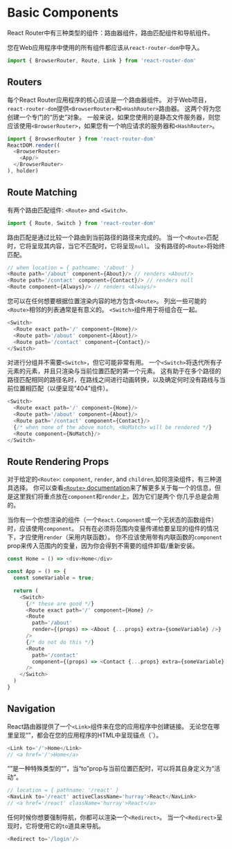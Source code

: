 # Basic Components

React Router中有三种类型的组件：路由器组件，路由匹配组件和导航组件。

您在Web应用程序中使用的所有组件都应该从`react-router-dom`中导入。

```js
import { BrowserRouter, Route, Link } from 'react-router-dom'
```

## Routers

每个React Router应用程序的核心应该是一个路由器组件。 对于Web项目，`react-router-dom`提供`<BrowserRouter>`和`<HashRouter>`路由器。 这两个将为您创建一个专门的“历史”对象。 一般来说，如果您使用的是静态文件服务器，则您应该使用`<BrowserRouter>`，如果您有一个响应请求的服务器和`<HashRouter>`。

```js
import { BrowserRouter } from 'react-router-dom'
ReactDOM.render((
  <BrowserRouter>
    <App/>
  </BrowserRouter>
), holder)
```

## Route Matching

有两个路由匹配组件: `<Route>` and `<Switch>`.

```js
import { Route, Switch } from 'react-router-dom'
```

路由匹配是通过比较一个路由到当前路径的路径来完成的。 当一个`<Route>`匹配时，它将呈现其内容，当它不匹配时，它将呈现`null`。 没有路径的`<Route>`将始终匹配。

```js
// when location = { pathname: '/about' }
<Route path='/about' component={About}/> // renders <About/>
<Route path='/contact' component={Contact}/> // renders null
<Route component={Always}/> // renders <Always/>
```

您可以在任何想要根据位置渲染内容的地方包含`<Route>`。 列出一些可能的`<Route>`相邻的列表通常是有意义的。 `<Switch>`组件用于将<Route>组合在一起。

```js
<Switch>
  <Route exact path='/' component={Home}/>
  <Route path='/about' component={About}/>
  <Route path='/contact' component={Contact}/>
</Switch>
```

对<Route>进行分组并不需要`<Switch>`，但它可能非常有用。 一个`<Switch>`将迭代所有子元素的<Route>元素，并且只渲染与当前位置匹配的第一个元素。 这有助于在多个路径的路径匹配相同的路径名时，在路线之间进行动画转换，以及确定何时没有路线与当前位置相匹配（以便呈现“404”组件）。

```js
<Switch>
  <Route exact path='/' component={Home}/>
  <Route path='/about' component={About}/>
  <Route path='/contact' component={Contact}/>
  {/* when none of the above match, <NoMatch> will be rendered */}
  <Route component={NoMatch}/>
</Switch>
```

## Route Rendering Props

对于给定的`<Route>`: `component`, `render`, and `children`,如何渲染组件，有三种道具选择。 你可以查看[`<Route>` documentation](../api/Route.md)来了解更多关于每一个的信息，但是这里我们将重点放在`component`和`render`上，因为它们是两个 你几乎总是会用的。

当你有一个你想渲染的组件（一个`React.Component`或一个无状态的函数组件）时，应该使用`component`。 只有在必须将范围内变量传递给要呈现的组件的情况下，才应使用`render`（采用内联函数）。 你不应该使用带有内联函数的`component` prop来传入范围内的变量，因为你会得到不需要的组件卸载/重新安装。

```js
const Home = () => <div>Home</div>

const App = () => {
  const someVariable = true;
  
  return (
    <Switch>
      {/* these are good */}
      <Route exact path='/' component={Home} />
      <Route
        path='/about'
        render={(props) => <About {...props} extra={someVariable} />}
      />
      {/* do not do this */}
      <Route
        path='/contact'
        component={(props) => <Contact {...props} extra={someVariable} />}
      />  
    </Switch>
  )
}
```

## Navigation

React路由器提供了一个`<Link>`组件来在您的应用程序中创建链接。 无论您在哪里呈现“<Link>”，都会在您的应用程序的HTML中呈现锚点（<a>`）。

```js
<Link to='/'>Home</Link>
// <a href='/'>Home</a>
```

“<NavLink>”是一种特殊类型的“<Link>”，当“to”prop与当前位置匹配时，可以将其自身定义为“活动”。

```js
// location = { pathname: '/react' }
<NavLink to='/react' activeClassName='hurray'>React</NavLink>
// <a href='/react' className='hurray'>React</a>
```

任何时候你想要强制导航，你都可以渲染一个`<Redirect>`。 当一个`<Redirect>`呈现时，它将使用它的`to`道具来导航。

```js
<Redirect to='/login'/>
```
